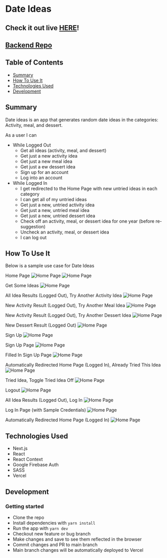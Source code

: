 # Date Ideas

## Check it out live [HERE](https://date-ideas.vercel.app/)!

## [Backend Repo](https://github.com/joewickes/date-ideas-api)

## Table of Contents

- [Summary](##-summary)
- [How To Use It](##-how-to-use-it)
- [Technologies Used](##-technologies-used)
- [Development](##-development)

## Summary

Date ideas is an app that generates random date ideas in the categories: Activity, meal, and dessert.

As a user I can

- While Logged Out
  - Get all ideas (activity, meal, and dessert)
  - Get just a new activity idea
  - Get just a new meal idea
  - Get just a ew dessert idea
  - Sign up for an account
  - Log into an account
- While Logged In
  - I get redirected to the Home Page with new untried ideas in each category
  - I can get all of my untried ideas
  - Get just a new, untried activity idea
  - Get just a new, untried meal idea
  - Get just a new, untried dessert idea
  - Check off an activity, meal, or dessert idea for one year (before re-suggestion)
  - Uncheck an activity, meal, or dessert idea
  - I can log out

## How To Use It

Below is a sample use case for Date Ideas

Home Page
![Home Page](./src/images/SS1.png?raw=true 'Home Page Top')
![Home Page](./src/images/SS2.png?raw=true 'Home Page Bottom')

Get Some Ideas
![Home Page](./src/images/SS3.png?raw=true 'Get Some Ideas')

All Idea Results (Logged Out), Try Another Activity Idea
![Home Page](./src/images/SS4.png?raw=true 'All Idea Results (Logged Out), Try Another Activity Idea')

New Activity Result (Logged Out), Try Another Meal Idea
![Home Page](./src/images/SS5.png?raw=true 'New Activity Result (Logged Out), Try Another Meal Idea')

New Activity Result (Logged Out), Try Another Dessert Idea
![Home Page](./src/images/SS6.png?raw=true 'New Meal Result (Logged Out), Try Another Dessert Idea')

New Dessert Result (Logged Out)
![Home Page](./src/images/SS7.png?raw=true 'New Dessert Result (Logged Out), T')

Sign Up
![Home Page](./src/images/SS8.png?raw=true 'Sign Up')

Sign Up Page
![Home Page](./src/images/SS9.png?raw=true 'Sign Up Page')

Filled In Sign Up Page
![Home Page](./src/images/SS10.png?raw=true 'Filled In Sign Up Page')

Automatically Redirected Home Page (Logged In), Already Tried This Idea
![Home Page](./src/images/SS11.png?raw=true 'Automatically Redirected Home Page (Logged In), Already Tried This Idea')

Tried Idea, Toggle Tried Idea Off
![Home Page](./src/images/SS12.png?raw=true 'Tried Idea, Toggle Tried Idea Off')

Logout
![Home Page](./src/images/SS13.png?raw=true 'Logout')

All Idea Results (Logged Out), Log In
![Home Page](./src/images/SS14.png?raw=true 'All Idea Results (Logged Out), Log In')

Log In Page (with Sample Credentials)
![Home Page](./src/images/SS15.png?raw=true 'Log In Page (with Sample Credentials)')

Automatically Redirected Home Page (Logged In)
![Home Page](./src/images/SS16.png?raw=true 'Automatically Redirected Home Page (Logged In)')

## Technologies Used

- Next.js
- React
- React Context
- Google Firebase Auth
- SASS
- Vercel

## Development

### Getting started

- Clone the repo
- Install dependencies with `yarn install`
- Run the app with `yarn dev`
- Checkout new feature or bug branch
- Make changes and save to see them reflected in the browser
- Commit changes and PR to main branch
- Main branch changes will be automatically deployed to Vercel

